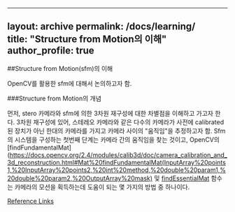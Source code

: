   ---
  layout: archive
  permalink: /docs/learning/  
  title: "Structure from Motion의 이해"
  author_profile: true
  ---


##Structure from Motion(sfm)의 이해

OpenCV를 활용한 sfm에 대해서 논의하고자 함.

###Structure from Motion의 개념

먼저, stero 카메라와 sfm에 의한 3차원 재구성에 대한 차별점을 이해하고 가고자 한다. 
3차원 재구성에 있어, 스테레오 카메라와 같은 다수의 카메라가 사전에 calibrated 된 장치가 아닌 한대의 카메라를 가지고 카메라 사이의 "움직임"을 추정하고자 함. Sfm의 시스템을 구성하는 첫번째 단계는 카메라 간의 움직임을 찾는 것이고, OpenCV의 [findFundamentalMat](https://docs.opencv.org/2.4/modules/calib3d/doc/camera_calibration_and_3d_reconstruction.html#Mat%20findFundamentalMat(InputArray%20points1,%20InputArray%20points2,%20int%20method,%20double%20param1,%20double%20param2,%20OutputArray%20mask) 및 [findEssentialMat](https://docs.opencv.org/3.4/d9/d0c/group__calib3d.html) 함수는 카메라의 모션을 획득하는데 도움이 되는 몇 가지의 방법 중 하나이다.

[Reference Links](https://hub.packtpub.com/exploring-structure-motion-using-opencv/)